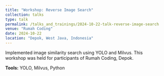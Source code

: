 ```yaml
---
title: "Workshop: Reverse Image Search"
collection: talks
type: talk
permalink: /talks_and_trainings/2024-10-22-talk-reverse-image-search
venue: "Rumah Coding"
date: 2024-10-22
location: "Depok, West Java, Indonesia"
---
```


Implemented image similarity search using YOLO and Milvus. This workshop was held for participants of Rumah Coding, Depok.

**Tools:** YOLO, Milvus, Python
